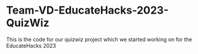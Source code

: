 # Team-VD-EducateHacks-2023-QuizWiz
This is the code for our quizwiz project which we started working on for the EducateHacks 2023
